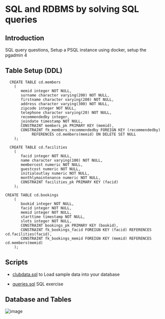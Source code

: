 # SQL and RDBMS by solving SQL queries


## Introduction
SQL query questions, Setup a PSQL instance using docker, setup the pgadmin 4


## Table Setup (DDL)

```
  CREATE TABLE cd.members
    (
       memid integer NOT NULL, 
       surname character varying(200) NOT NULL, 
       firstname character varying(200) NOT NULL, 
       address character varying(300) NOT NULL, 
       zipcode integer NOT NULL, 
       telephone character varying(20) NOT NULL, 
       recommendedby integer,
       joindate timestamp NOT NULL,
       CONSTRAINT members_pk PRIMARY KEY (memid),
       CONSTRAINT fk_members_recommendedby FOREIGN KEY (recommendedby)
            REFERENCES cd.members(memid) ON DELETE SET NULL
    );
```

```
  CREATE TABLE cd.facilities
    (
       facid integer NOT NULL, 
       name character varying(100) NOT NULL, 
       membercost numeric NOT NULL, 
       guestcost numeric NOT NULL, 
       initialoutlay numeric NOT NULL, 
       monthlymaintenance numeric NOT NULL, 
       CONSTRAINT facilities_pk PRIMARY KEY (facid)
    );
```

```
CREATE TABLE cd.bookings
    (
       bookid integer NOT NULL, 
       facid integer NOT NULL, 
       memid integer NOT NULL, 
       starttime timestamp NOT NULL,
       slots integer NOT NULL,
       CONSTRAINT bookings_pk PRIMARY KEY (bookid),
       CONSTRAINT fk_bookings_facid FOREIGN KEY (facid) REFERENCES cd.facilities(facid),
       CONSTRAINT fk_bookings_memid FOREIGN KEY (memid) REFERENCES cd.members(memid)
    );
```

## Scripts

- [clubdata.sql](https://github.com/Jarvis-Consulting-Group/jarvis_data_eng-viraniyagnik/blob/sql_queries/sql/clubdata.sql)
to Load sample data into your database

- [queries.sql](https://github.com/Jarvis-Consulting-Group/jarvis_data_eng-viraniyagnik/blob/sql_queries/sql/queries.sql)
SQL exercise 

 

## Database and Tables
![image](https://user-images.githubusercontent.com/77527826/216483811-b224e4a7-100e-4255-9673-66ba6f69cda0.png)
     



